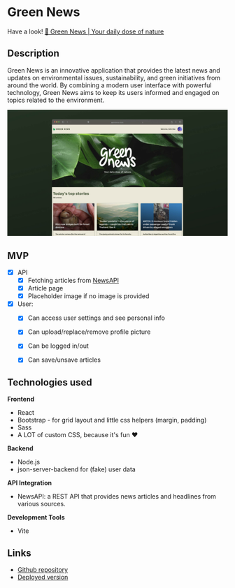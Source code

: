 # Green News

Have a look! 
[🌿 Green News | Your daily dose of nature](https://dev.laurasnclr.com/projects/green-news/)


## Description
Green News is an innovative application that provides the latest news and updates on environmental issues, sustainability, and green initiatives from around the world. By combining a modern user interface with powerful technology, Green News aims to keep its users informed and engaged on topics related to the environment.

![Green News | Your daily dose of nature](https://github.com/laurasinclair/green-news/blob/5726a8a9a64e5ea941685c22010abd0ab1eaf989/public/green-news_screenshot.jpg)


## MVP
- [x] API
    - [x] Fetching articles from [NewsAPI](https://newsapi.org/docs/)
    - [x] Article page
    - [x] Placeholder image if no image is provided

- [x] User:
    - [x] Can access user settings and see personal info
    - [x] Can upload/replace/remove profile picture
    - [x] Can be logged in/out
    - [x] Can save/unsave articles


## Technologies used
**Frontend**
- React
- Bootstrap - for grid layout and little css helpers (margin, padding)
- Sass
- A LOT of custom CSS, because it's fun ❤️

**Backend**
- Node.js
- json-server-backend for (fake) user data

**API Integration**
- NewsAPI: a REST API that provides news articles and headlines from various sources.

**Development Tools**
- Vite


## Links

- [Github repository](https://github.com/laurasinclair/green-news)
- [Deployed version](https://green-news577328.netlify.app/)
